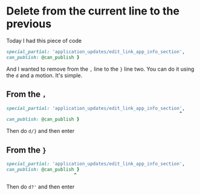 # Delete from the current line to the previous

Today I had this piece of code
```ruby
special_partial: 'application_updates/edit_link_app_info_section',
can_publish: @can_publish }
```
And I wanted to remove from the `,` line to the `}` line two. You can do it using the `d` and a motion. It's simple.

## From the `,`
```ruby
special_partial: 'application_updates/edit_link_app_info_section',
                                                                ^
can_publish: @can_publish }
```
Then do `d/}` and then enter

## From the `}`
```ruby
special_partial: 'application_updates/edit_link_app_info_section',
can_publish: @can_publish }
                         ^
```
Then do `d?'` and then enter
